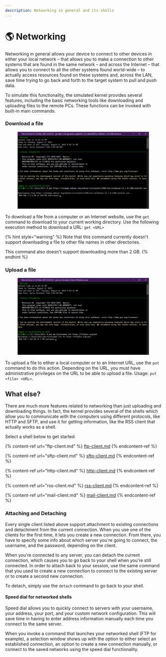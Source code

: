 ```yaml
---
description: Networking in general and its shells
---
```


# 🌎 Networking

Networking in general allows your device to connect to other devices in either your local network – that allows you to make a connection to other systems that are found in the same network – and across the Internet – that allows you to connect to all the other systems found world-wide – to actually access resources found on these systems and, across the LAN, save time trying to go back and forth to the target system to pull and push data.

To simulate this functionality, the simulated kernel provides several features, including the basic networking tools like downloading and uploading files to the remote PCs. These functions can be invoked with built-in main commands.

### Download a file

<figure><img src="../../../.gitbook/assets/image (12).png" alt=""><figcaption></figcaption></figure>

To download a file from a computer or an Internet website, use the `get` command to download to your current working directory. Use the following execution method to download a URL: `get <URL>`

{% hint style="warning" %}
Note that this command currently doesn't support downloading a file to other file names in other directories.

This command also doesn't support downloading more than 2 GB.
{% endhint %}

### Upload a file

<figure><img src="../../../.gitbook/assets/image (13).png" alt=""><figcaption></figcaption></figure>

To upload a file to either a local computer or to an Internet URL, use the `put` command to do this action. Depending on the URL, you must have administrative privileges on the URL to be able to upload a file. Usage: `put <file> <URL>`.

## What else?

There are much more features related to networking than just uploading and downloading things. In fact, the kernel provides several of the shells which allow you to communicate with the computers using different protocols, like HTTP and SFTP, and use it for getting information, like the RSS client that actually works as a shell.

Select a shell below to get started.

{% content-ref url="ftp-client.md" %}
[ftp-client.md](ftp-client.md)
{% endcontent-ref %}

{% content-ref url="sftp-client.md" %}
[sftp-client.md](sftp-client.md)
{% endcontent-ref %}

{% content-ref url="http-client.md" %}
[http-client.md](http-client.md)
{% endcontent-ref %}

{% content-ref url="rss-client.md" %}
[rss-client.md](rss-client.md)
{% endcontent-ref %}

{% content-ref url="mail-client.md" %}
[mail-client.md](mail-client.md)
{% endcontent-ref %}

### Attaching and Detaching

Every single client listed above support attachment to existing connections and detachment from the current connection. When you use one of the clients for the first time, it lets you create a new connection. From there, you have to specify some info about which server you're going to connect, the username, and the password, depending on the client.

When you're connected to any server, you can detach the current connection, which causes you to go back to your shell when you're still connected. In order to attach back to your session, use the same command that you used to create a new connection to connect to the existing server or to create a second new connection.

To detach, simply use the `detach` command to go back to your shell.

#### Speed dial for networked shells

Speed dial allows you to quickly connect to servers with your username, your address, your port, and your custom network configuration. This will save time in having to enter address information manually each time you connect to the same server.

When you invoke a command that launches your networked shell (FTP for example), a selection window shows up with the option to either select an established connection, an option to create a new connection manually, or connect to the saved networks using the speed dial functionality.
